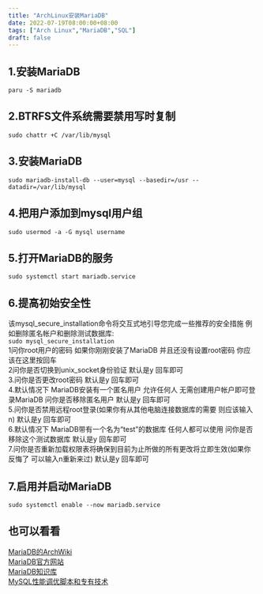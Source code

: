 ```yaml
---
title: "ArchLinux安装MariaDB"
date: 2022-07-19T08:00:00+08:00
tags: ["Arch Linux","MariaDB","SQL"]
draft: false
---
```


## 1.安装MariaDB

`paru -S mariadb`

## 2.BTRFS文件系统需要禁用写时复制

`sudo chattr +C /var/lib/mysql`

## 3.安装MariaDB

`sudo mariadb-install-db --user=mysql --basedir=/usr --datadir=/var/lib/mysql`

## 4.把用户添加到mysql用户组

`sudo usermod -a -G mysql username`

## 5.打开MariaDB的服务

`sudo systemctl start mariadb.service`

## 6.提高初始安全性

该mysql_secure_installation命令将交互式地引导您完成一些推荐的安全措施 例如删除匿名帐户和删除测试数据库:  
`sudo mysql_secure_installation`  
1问你root用户的密码 如果你刚刚安装了MariaDB 并且还没有设置root密码 你应该在这里按回车  
2问你是否切换到unix_socket身份验证 默认是y 回车即可  
3.问你是否更改root密码 默认是y 回车即可  
4.默认情况下 MariaDB安装有一个匿名用户 允许任何人 无需创建用户帐户即可登录MariaDB 问你是否移除匿名用户 默认是y 回车即可  
5.问你是否禁用远程root登录(如果你有从其他电脑连接数据库的需要 则应该输入n) 默认是y 回车即可  
6.默认情况下 MariaDB带有一个名为“test”的数据库 任何人都可以使用 问你是否移除这个测试数据库 默认是y 回车即可  
7.问你是否重新加载权限表将确保到目前为止所做的所有更改将立即生效(如果你反悔了 可以输入n重新来过) 默认是y 回车即可

## 7.启用并启动MariaDB

`sudo systemctl enable --now mariadb.service`

## 也可以看看

[MariaDB的ArchWiki](https://wiki.archlinux.org/title/MariaDB)  
[MariaDB官方网站](https://mariadb.com/)  
[MariaDB知识库](https://mariadb.com/kb/en/)  
[MySQL性能调优脚本和专有技术](https://www.askapache.com/mysql/mysql-performance-tuning/)